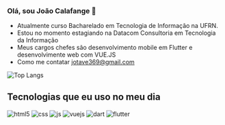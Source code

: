 ### Olá, sou João Calafange 👋
  - Atualmente curso Bacharelado em Tecnologia de Informação na UFRN.
  - Estou no momento estagiando na Datacom Consultoria em Tecnologia da Informação
  - Meus cargos chefes são desenvolvimento mobile em Flutter e desenvolvimente web com VUE.JS
  - Como me contatar jotave369@gmail.com

  ![Top Langs](https://github-readme-stats.vercel.app/api/top-langs/?username=anuraghazra&layout=compact)

## Tecnologias que eu uso no meu dia
<div style="display: inline_block"<br/>
  <img align="center" alt="html5" src="https://img.shields.io/badge/HTML5-E34F26?style=for-the-badge&logo=html5&logoColor=white"/>
  <img align="center" alt="css" src="https://img.shields.io/badge/CSS-239120?&style=for-the-badge&logo=css3&logoColor=white"/>
  <img align="center" alt="js" src="https://img.shields.io/badge/JavaScript-F7DF1E?style=for-the-badge&logo=javascript&logoColor=black"/>
  <img align="center" alt="vuejs" src="https://img.shields.io/badge/Vue.js-35495E?style=for-the-badge&logo=vue.js&logoColor=4FC08D"/>
  <img align="center" alt="dart" src="https://img.shields.io/badge/dart-%230175C2.svg?style=for-the-badge&logo=dart&logoColor=white"/>
   <img align="center" alt="flutter" src="https://img.shields.io/badge/Flutter-%2302569B.svg?style=for-the-badge&logo=Flutter&logoColor=white"/>
</div>
